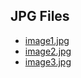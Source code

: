 ## JPG Files

- [image1.jpg](https://github.com/yourusername/rb-aws/blob/main/AWS-11%2003/image1.jpg)
- [image2.jpg](https://github.com/yourusername/rb-aws/blob/main/AWS-11%2003/image2.jpg)
- [image3.jpg](https://github.com/yourusername/rb-aws/blob/main/AWS-11%2003/image3.jpg)